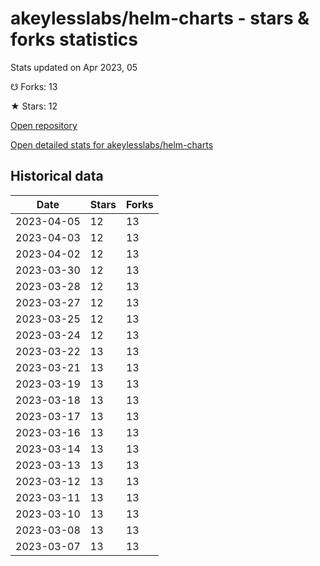 # akeylesslabs/helm-charts - stars & forks statistics

Stats updated on Apr 2023, 05

☋ Forks: 13

★ Stars: 12

[Open repository](https://github.com/akeylesslabs/helm-charts)

[Open detailed stats for akeylesslabs/helm-charts](https://reviewgithub.com/rep/akeylesslabs/helm-charts)

## Historical data
| Date | Stars | Forks |
|------|-------|-------|
| 2023-04-05 | 12 | 13 | 
| 2023-04-03 | 12 | 13 | 
| 2023-04-02 | 12 | 13 | 
| 2023-03-30 | 12 | 13 | 
| 2023-03-28 | 12 | 13 | 
| 2023-03-27 | 12 | 13 | 
| 2023-03-25 | 12 | 13 | 
| 2023-03-24 | 12 | 13 | 
| 2023-03-22 | 13 | 13 | 
| 2023-03-21 | 13 | 13 | 
| 2023-03-19 | 13 | 13 | 
| 2023-03-18 | 13 | 13 | 
| 2023-03-17 | 13 | 13 | 
| 2023-03-16 | 13 | 13 | 
| 2023-03-14 | 13 | 13 | 
| 2023-03-13 | 13 | 13 | 
| 2023-03-12 | 13 | 13 | 
| 2023-03-11 | 13 | 13 | 
| 2023-03-10 | 13 | 13 | 
| 2023-03-08 | 13 | 13 | 
| 2023-03-07 | 13 | 13 | 

